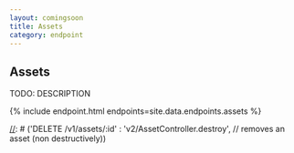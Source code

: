 ```yaml
---
layout: comingsoon
title: Assets
category: endpoint
---
```


## Assets

TODO: DESCRIPTION

{% include endpoint.html endpoints=site.data.endpoints.assets %}

[//]: # ('GET      /v1/assets'                     : 'v2/AssetController.findAll', // returns a list of all assets for an organization)  
[//]: # ('POST     /v1/assets/initiateUpload'      : 'v2/AssetController.initiateUpload', // hands down a signed put URL that is then used for uploading files to S3)  
[//]: # ('POST     /v1/assets/completeUpload'      : 'v2/AssetController.completeUpload', // post s3 upload, creates an asset record)
[//]: # ('DELETE   /v1/assets/:id'                 : 'v2/AssetController.destroy', // removes an asset (non destructively))